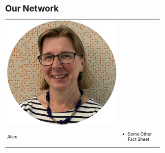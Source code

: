 # Our Network

<table border="0">
 <tr>
    <td><img src="https://github.com/ANUStatSupportoNline/ANUStatSupportoNline.github.io/blob/main/Images/Alice.jpg"></td>
    <td><h2></h2></td>
 </tr>
 <tr>
    <td>
     Alice
    </td>
    <td>
        <ul>
            <li>Some Other Fact Sheet</li>
        </ul>
    </td>
 </tr>
</table>
